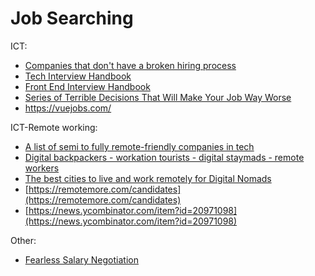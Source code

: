 # Job Searching

ICT:
- [Companies that don't have a broken hiring process](https://github.com/poteto/hiring-without-whiteboards)
- [Tech Interview Handbook](https://yangshun.github.io/tech-interview-handbook/)
- [Front End Interview Handbook](https://github.com/yangshun/front-end-interview-handbook)
- [Series of Terrible Decisions That Will Make Your Job Way Worse](https://www.mcsweeneys.net/articles/in-order-to-become-more-competitive-in-our-sector-weve-decided-to-make-a-series-of-terrible-decisions-that-will-make-your-job-way-worse)
- https://vuejobs.com/

ICT-Remote working:
- [A list of semi to fully remote-friendly companies in tech](https://remoteintech.company/)
- [Digital backpackers - workation tourists - digital staymads - remote workers](https://twitter.com/andreasklinger/status/1145541215154106369)
- [The best cities to live and work remotely for Digital Nomads](https://nomadlist.com/)
- [https://remotemore.com/candidates](https://remotemore.com/candidates)
- [https://news.ycombinator.com/item?id=20971098](https://news.ycombinator.com/item?id=20971098)

Other:
- [Fearless Salary Negotiation](https://fearlesssalarynegotiation.com/)
